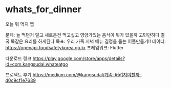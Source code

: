 # whats_for_dinner
오늘 뭐 먹지 앱

문제: 늘 먹던거 말고 새로운건 먹고싶고 영양가있는 음식이 뭐가 있을까 고민만하다 결국 똑같은 요리를 하게된다
목표: 우리 가족 저녁 메뉴 결정을 돕는 어플만들기!!
데이터: https://openapi.foodsafetykorea.go.kr
프레임워크: Flutter


다운로드 링크
https://play.google.com/store/apps/details?id=com.kangsudal.whateatgo

프로젝트 후기
https://medium.com/@kangsudal/계속-버려져야할까-d0c9cf1e7639
